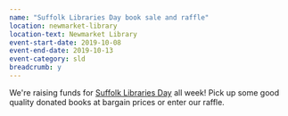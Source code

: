 ```yaml
---
name: "Suffolk Libraries Day book sale and raffle"
location: newmarket-library
location-text: Newmarket Library
event-start-date: 2019-10-08
event-end-date: 2019-10-13
event-category: sld
breadcrumb: y
---
```


We're raising funds for [Suffolk Libraries Day](/suffolk-libraries-day/) all week! Pick up some good quality donated books at bargain prices or enter our raffle.
